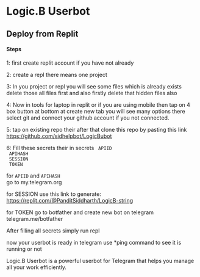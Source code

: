 # Logic.B Userbot

## Deploy from Replit 
#### Steps
1: first create replit account if you have not already

2: create a repl there means one project

3: In you project or repl you will see some files which is already exists delete those all files first and also firstly delete that hidden files also

4: Now in tools for laptop in replit or if you are using mobile then tap on 4 box button at bottom at create new tab you will see many options there
 select git and connect your github account if you not connected.

5: tap on existing repo their after that clone this repo by pasting this link  
https://github.com/sidhelpbot/LogicBubot

<!-- [![Repl.it deployment](https://repl.it/badge/github/sidhelpbot/logicb-userbot)](https://repl.it/github/sidhelpbot/logicb-userbot) -->

6: Fill these secrets their in secrets
`  APIID  `  
`  APIHASH `  
`  SESSION  `  
`  TOKEN  `  

for `APIID` and `APIHASH`  
go to my.telegram.org

for SESSION use this link to generate:  
https://replit.com/@PanditSiddharth/LogicB-string 

for TOKEN go to botfather and create new bot on telegram  
telegram.me/botfather

After filling all secrets simply run repl 

now your userbot is ready in telegram use *ping command to see it is running or not

Logic.B Userbot is a powerful userbot for Telegram that helps you manage all your work efficiently.
